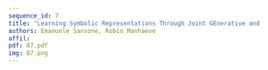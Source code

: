 ```yaml
---
sequence_id: 7
title: "Learning Symbolic Representations Through Joint GEnerative and DIscriminative Training"
authors: Emanuele Sansone, Robin Manhaeve
affil: 
pdf: 07.pdf
img: 07.png
---
```

